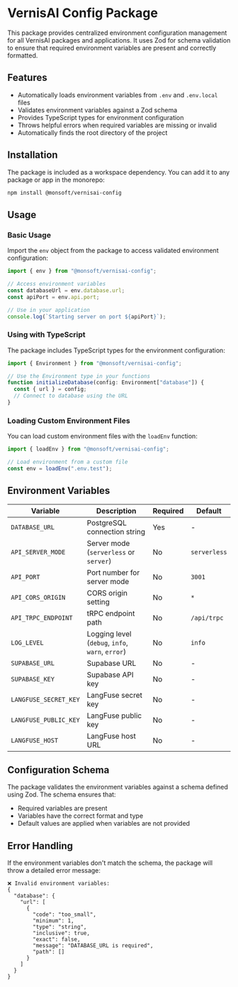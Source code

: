 # VernisAI Config Package

This package provides centralized environment configuration management for all VernisAI packages and applications. It uses Zod for schema validation to ensure that required environment variables are present and correctly formatted.

## Features

- Automatically loads environment variables from `.env` and `.env.local` files
- Validates environment variables against a Zod schema
- Provides TypeScript types for environment configuration
- Throws helpful errors when required variables are missing or invalid
- Automatically finds the root directory of the project

## Installation

The package is included as a workspace dependency. You can add it to any package or app in the monorepo:

```bash
npm install @monsoft/vernisai-config
```

## Usage

### Basic Usage

Import the `env` object from the package to access validated environment configuration:

```typescript
import { env } from "@monsoft/vernisai-config";

// Access environment variables
const databaseUrl = env.database.url;
const apiPort = env.api.port;

// Use in your application
console.log(`Starting server on port ${apiPort}`);
```

### Using with TypeScript

The package includes TypeScript types for the environment configuration:

```typescript
import { Environment } from "@monsoft/vernisai-config";

// Use the Environment type in your functions
function initializeDatabase(config: Environment["database"]) {
  const { url } = config;
  // Connect to database using the URL
}
```

### Loading Custom Environment Files

You can load custom environment files with the `loadEnv` function:

```typescript
import { loadEnv } from "@monsoft/vernisai-config";

// Load environment from a custom file
const env = loadEnv(".env.test");
```

## Environment Variables

| Variable              | Description                                      | Required | Default      |
| --------------------- | ------------------------------------------------ | -------- | ------------ |
| `DATABASE_URL`        | PostgreSQL connection string                     | Yes      | -            |
| `API_SERVER_MODE`     | Server mode (`serverless` or `server`)           | No       | `serverless` |
| `API_PORT`            | Port number for server mode                      | No       | `3001`       |
| `API_CORS_ORIGIN`     | CORS origin setting                              | No       | `*`          |
| `API_TRPC_ENDPOINT`   | tRPC endpoint path                               | No       | `/api/trpc`  |
| `LOG_LEVEL`           | Logging level (`debug`, `info`, `warn`, `error`) | No       | `info`       |
| `SUPABASE_URL`        | Supabase URL                                     | No       | -            |
| `SUPABASE_KEY`        | Supabase API key                                 | No       | -            |
| `LANGFUSE_SECRET_KEY` | LangFuse secret key                              | No       | -            |
| `LANGFUSE_PUBLIC_KEY` | LangFuse public key                              | No       | -            |
| `LANGFUSE_HOST`       | LangFuse host URL                                | No       | -            |

## Configuration Schema

The package validates the environment variables against a schema defined using Zod. The schema ensures that:

- Required variables are present
- Variables have the correct format and type
- Default values are applied when variables are not provided

## Error Handling

If the environment variables don't match the schema, the package will throw a detailed error message:

```
❌ Invalid environment variables:
{
  "database": {
    "url": [
      {
        "code": "too_small",
        "minimum": 1,
        "type": "string",
        "inclusive": true,
        "exact": false,
        "message": "DATABASE_URL is required",
        "path": []
      }
    ]
  }
}
```
